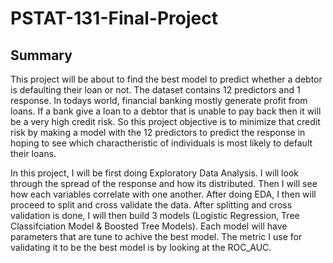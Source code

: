 # PSTAT-131-Final-Project
## Summary
This project will be about to find the best model to predict whether a debtor is defaulting their loan or not. The dataset contains 12 predictors and 1 response. In todays world, financial banking mostly generate profit from loans. If a bank give a loan to a debtor that is unable to pay back then it will be a very high credit risk. So this project objective is to minimize that credit risk by making a model with the 12 predictors to predict the response in hoping to see which charactheristic of individuals is most likely to default their loans.

In this project, I will be first doing Exploratory Data Analysis. I will look through the spread of the response and how its distributed. Then I will see how each variables correlate with one another. After doing EDA, I then will proceed to split and cross validate the data. After splitting and cross validation is done, I will then build 3 models (Logistic Regression, Tree Classifciation Model & Boosted Tree Models). Each model will have parameters that are tune to achive the best model. The metric I use for validating it to be the best model is by looking at the ROC_AUC.
